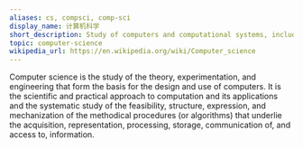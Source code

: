 ```yaml
---
aliases: cs, compsci, comp-sci
display_name: 计算机科学
short_description: Study of computers and computational systems, including their design, development, and application in various fields.
topic: computer-science
wikipedia_url: https://en.wikipedia.org/wiki/Computer_science
---
```


Computer science is the study of the theory, experimentation, and engineering that form the basis for the design and use of computers. It is the scientific and practical approach to computation and its applications and the systematic study of the feasibility, structure, expression, and mechanization of the methodical procedures (or algorithms) that underlie the acquisition, representation, processing, storage, communication of, and access to, information.
